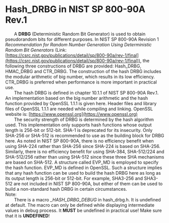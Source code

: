 # Hash\_DRBG in NIST SP 800-90A Rev.1
&ensp;&ensp;&ensp;&ensp;A **DRBG** (Deterministic Random Bit Generator) is used to obtain pseudorandom bits for different purposes. In NIST SP 800-90A Revision 1 *Recommendation for Random Number Generation Using Deterministic Random Bit Generators* (Link: [https://csrc.nist.gov/publications/detail/sp/800-90a/rev-1/final](https://csrc.nist.gov/publications/detail/sp/800-90a/rev-1/final)), the following three constructions of DRBG are provided: Hash\_DRBG, HMAC\_DRBG and CTR\_DRBG. The construction of the hash DRBG includes the modular arithmetic of big number, which results in its low efficiency. CTR\_DRBG is preferred when performance is more important in practical use.  
&ensp;&ensp;&ensp;&ensp;The hash DRBG is defined in chapter 10.1.1 of NIST SP 800-90A Rev.1. An implementation based on the big number arithmetic and the hash function provided by OpenSSL 1.1.1 is given here. Header files and library files of OpenSSL 1.1.1 are needed while compiling and linking. OpenSSL website is: [https://www.openssl.org](https://www.openssl.org)  
&ensp;&ensp;&ensp;&ensp;The security strength of DRBG is determined by the hash algorithm used. This implementation only supports hash functions whose output length is 256-bit or 512-bit. SHA-1 is deprecated for its insecurity. Only SHA-256 or SHA-512 is recommended to use  as the building block for DRBG here. As noted in NIST SP 800-90A, there is no efficiency benefit when using SHA-224 rather than SHA-256 since SHA-224 is based on SHA-256. Similarly, there is no efficiency benefit for using SHA-384, SHA-512/224 and SHA-512/256 rather than using SHA-512 since these three SHA mechanisms are based on SHA-512. A structure called EVP\_MD is employed to specify the hash function. EVP\_MD is defined in OpenSSL. Such a structure implies that any hash function can be used to build the hash DRBG here as long as its output length is 256-bit or 512-bit. For example, SHA3-256 and SHA3-512 are not included in NIST SP 800-90A, but either of them can be used to build a non-standard hash DRBG in certain circumstances.  
Note:  
&ensp;&ensp;&ensp;&ensp;There is a macro *\_HASH_DRBG_DEBUG* in hash\_drbg.h. It is undefined at default. The macro can only be defined while displaying intermediate values in debug process. It **MUST** be undefined in practical use! Make sure that it is **UNDEFINED**!
